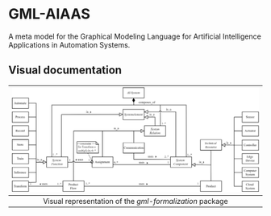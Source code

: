 # GML-AIAAS
A meta model for the Graphical Modeling Language for Artificial Intelligence Applications in Automation Systems.

## Visual documentation
| <img src="./images/gml-formalization.png"/>| 
|:--:|
| Visual representation of the *gml-formalization* package |
